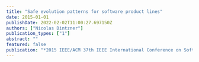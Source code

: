 ```yaml
---
title: "Safe evolution patterns for software product lines"
date: 2015-01-01
publishDate: 2022-02-02T11:00:27.697150Z
authors: ["Nicolas Dintzner"]
publication_types: ["1"]
abstract: ""
featured: false
publication: "*2015 IEEE/ACM 37th IEEE International Conference on Software Engineering*"
---
```


